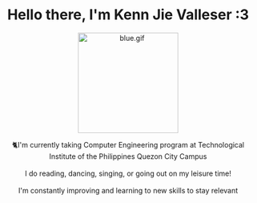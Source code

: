 <div id="header" align="center">
  <h1>Hello there, I'm Kenn Jie Valleser :3</h1>
  <img src="[blue.gif](https://media1.tenor.com/m/CouB0sJtIMYAAAAC/blue.gif)" alt="blue.gif" width="200" />
  <p>🐈I'm currently taking Computer Engineering program at Technological Institute of the Philippines Quezon City Campus <br><br>I do reading, dancing, singing, or going out on my leisure time!<br><br>I'm constantly improving and learning to new skills to stay relevant<br><br></p>
</div>
